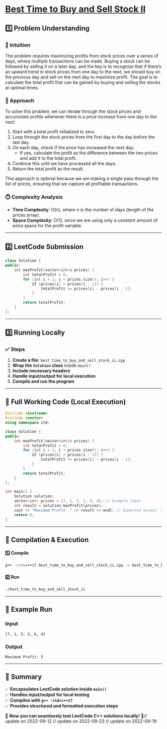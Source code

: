 # **[Best Time to Buy and Sell Stock II](https://leetcode.com/problems/best-time-to-buy-and-sell-stock-ii/description/)**  

## **1️⃣ Problem Understanding**  
### **📌 Intuition**  
The problem requires maximizing profits from stock prices over a series of days, where multiple transactions can be made. Buying a stock can be followed by selling it on a later day, and the key is to recognize that if there’s an upward trend in stock prices from one day to the next, we should buy on the previous day and sell on the next day to maximize profit. The goal is to calculate the total profit that can be gained by buying and selling the stocks at optimal times.  

### **🚀 Approach**  
To solve this problem, we can iterate through the stock prices and accumulate profits whenever there is a price increase from one day to the next:
1. Start with a total profit initialized to zero.
2. Loop through the stock prices from the first day to the day before the last day.
3. On each day, check if the price has increased the next day:
   - If yes, calculate the profit as the difference between the two prices and add it to the total profit.
4. Continue this until we have processed all the days.
5. Return the total profit as the result.

This approach is optimal because we are making a single pass through the list of prices, ensuring that we capture all profitable transactions.

### **⏱️ Complexity Analysis**  
- **Time Complexity**: O(n), where n is the number of days (length of the prices array).  
- **Space Complexity**: O(1), since we are using only a constant amount of extra space for the profit variable.

---  

## **2️⃣ LeetCode Submission**  
```cpp
class Solution {
public:
    int maxProfit(vector<int>& prices) {
        int totalProfit = 0;
        for (int i = 1; i < prices.size(); i++) {
            if (prices[i] > prices[i - 1]) {
                totalProfit += prices[i] - prices[i - 1];
            }
        }
        return totalProfit;
    }
};  
```  

---  

## **3️⃣ Running Locally**  
### **✅ Steps**  
1. **Create a file**: `best_time_to_buy_and_sell_stock_ii.cpp`  
2. **Wrap the `Solution` class** inside `main()`  
3. **Include necessary headers**  
4. **Handle input/output for local execution**  
5. **Compile and run the program**  

---  

## **📝 Full Working Code (Local Execution)**  
```cpp
#include <iostream>
#include <vector>
using namespace std;

class Solution {
public:
    int maxProfit(vector<int>& prices) {
        int totalProfit = 0;
        for (int i = 1; i < prices.size(); i++) {
            if (prices[i] > prices[i - 1]) {
                totalProfit += prices[i] - prices[i - 1];
            }
        }
        return totalProfit;
    }
};

int main() {
    Solution solution;
    vector<int> prices = {7, 1, 5, 3, 6, 4}; // Example input
    int result = solution.maxProfit(prices);
    cout << "Maximum Profit: " << result << endl; // Expected output: 5
    return 0;
}  
```  

---  

## **🔧 Compilation & Execution**  
#### **1️⃣ Compile**  
```bash
g++ -std=c++17 best_time_to_buy_and_sell_stock_ii.cpp -o best_time_to_buy_and_sell_stock_ii
```  

#### **2️⃣ Run**  
```bash
./best_time_to_buy_and_sell_stock_ii
```  

---  

## **🎯 Example Run**  
### **Input**  
```
[7, 1, 5, 3, 6, 4]
```  
### **Output**  
```
Maximum Profit: 5
```  

---  

## **📌 Summary**  
✅ **Encapsulates LeetCode solution inside `main()`**  
✅ **Handles input/output for local testing**  
✅ **Compiles with `g++ -std=c++17`**  
✅ **Provides structured and formatted execution steps**  

🚀 **Now you can seamlessly test LeetCode C++ solutions locally!** 🚀// update on 2022-09-12
// update on 2022-09-23
// update on 2022-09-19
